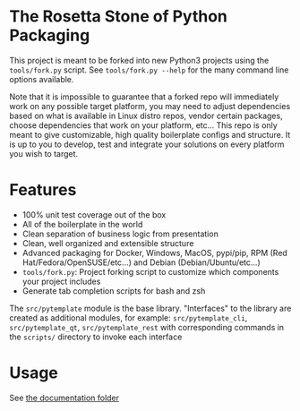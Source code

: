 # The Rosetta Stone of Python Packaging

This project is meant to be forked into new Python3 projects using the
`tools/fork.py` script.  See `tools/fork.py --help` for the many command line
options available.

Note that it is impossible to guarantee that a forked repo will immediately
work on any possible target platform, you may need to adjust dependencies based
on what is available in Linux distro repos, vendor certain packages, choose
dependencies that work on your platform, etc...  This repo is only meant to
give customizable, high quality boilerplate configs and structure.  It is up to
you to develop, test and integrate your solutions on every platform you wish to
target.

# Features
- 100% unit test coverage out of the box
- All of the boilerplate in the world
- Clean separation of business logic from presentation
- Clean, well organized and extensible structure
- Advanced packaging for Docker, Windows, MacOS, pypi/pip,
  RPM (Red Hat/Fedora/OpenSUSE/etc...) and Debian (Debian/Ubuntu/etc...)
- `tools/fork.py`: Project forking script to customize which components
  your project includes
- Generate tab completion scripts for bash and zsh

The `src/pytemplate` module is the base library.  "Interfaces" to the library
are created as additional modules, for example: `src/pytemplate_cli`,
`src/pytemplate_qt`, `src/pytemplate_rest` with corresponding commands in the
`scripts/` directory to invoke each interface

# Usage
See [the documentation folder](doc/)

